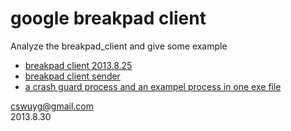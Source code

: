 google breakpad client
======================

Analyze the breakpad_client and give some example


- [breakpad client 2013.8.25](./breakpad_windows_has_sln_2013_8_25.7z)
- [breakpad client sender](./breakpad_report_sender)
- [a crash guard process and an exampel process in one exe file](./breakpad_example)  


cswuyg@gmail.com  
2013.8.30